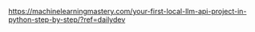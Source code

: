 https://machinelearningmastery.com/your-first-local-llm-api-project-in-python-step-by-step/?ref=dailydev
